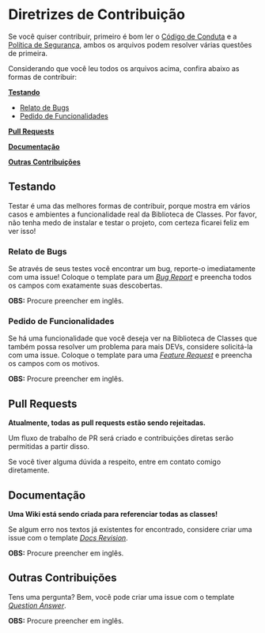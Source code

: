 # Diretrizes de Contribuição

Se você quiser contribuir, primeiro é bom ler o [Código de Conduta](./CODE_OF_CONDUCT.md)
e a [Política de Segurança](./SECURITY.md), ambos os arquivos podem resolver
várias questões de primeira.

Considerando que você leu todos os arquivos acima, confira abaixo as formas de contribuir:

**[Testando](#testando)**

* [Relato de Bugs](#relato-de-bugs)
* [Pedido de Funcionalidades](#pedido-de-funcionalidades)

**[Pull Requests](#pull-requests)**

**[Documentação](#documentação)**

**[Outras Contribuições](#outras-contribuições)**

## Testando

Testar é uma das melhores formas de contribuir, porque mostra em vários casos e ambientes
a funcionalidade real da Biblioteca de Classes. Por favor, não tenha medo de instalar
e testar o projeto, com certeza ficarei feliz em ver isso!

### Relato de Bugs

Se através de seus testes você encontrar um bug, reporte-o imediatamente com uma
issue! Coloque o template para um *[Bug Report](../.github/ISSUE_TEMPLATE/BUG-REPORT.yml)*
e preencha todos os campos com exatamente suas descobertas.

**OBS:** Procure preencher em inglês.

### Pedido de Funcionalidades

Se há uma funcionalidade que você deseja ver na Biblioteca de Classes que também
possa resolver um problema para mais DEVs, considere solicitá-la com uma issue.
Coloque o template para uma *[Feature Request](../.github/ISSUE_TEMPLATE/FEATURE-REQUEST.yml)*
e preencha os campos com os motivos.

**OBS:** Procure preencher em inglês.

## Pull Requests

**Atualmente, todas as pull requests estão sendo rejeitadas.**

Um fluxo de trabalho de PR será criado e contribuições diretas serão permitidas
a partir disso.

Se você tiver alguma dúvida a respeito, entre em contato comigo diretamente.

## Documentação

**Uma Wiki está sendo criada para referenciar todas as classes!**

Se algum erro nos textos já existentes for encontrado, considere criar
uma issue com o template *[Docs Revision](../.github/ISSUE_TEMPLATE/DOCS-REVISION.yml)*.

**OBS:** Procure preencher em inglês.

## Outras Contribuições

Tens uma pergunta? Bem, você pode criar uma issue com o template
*[Question Answer](../.github/ISSUE_TEMPLATE/QUESTION-ANSWER.yml)*.

**OBS:** Procure preencher em inglês.
